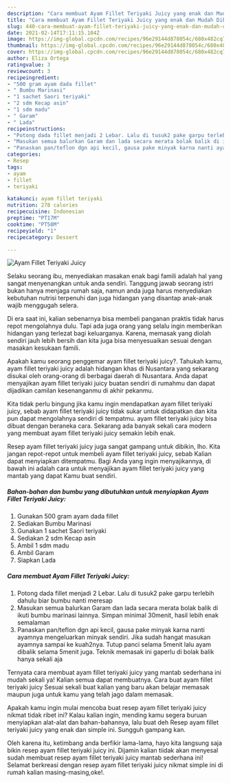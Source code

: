```yaml
---
description: "Cara membuat Ayam Fillet Teriyaki Juicy yang enak dan Mudah Dibuat"
title: "Cara membuat Ayam Fillet Teriyaki Juicy yang enak dan Mudah Dibuat"
slug: 440-cara-membuat-ayam-fillet-teriyaki-juicy-yang-enak-dan-mudah-dibuat
date: 2021-02-14T17:11:15.104Z
image: https://img-global.cpcdn.com/recipes/96e29144d878054c/680x482cq70/ayam-fillet-teriyaki-juicy-foto-resep-utama.jpg
thumbnail: https://img-global.cpcdn.com/recipes/96e29144d878054c/680x482cq70/ayam-fillet-teriyaki-juicy-foto-resep-utama.jpg
cover: https://img-global.cpcdn.com/recipes/96e29144d878054c/680x482cq70/ayam-fillet-teriyaki-juicy-foto-resep-utama.jpg
author: Eliza Ortega
ratingvalue: 3
reviewcount: 3
recipeingredient:
- "500 gram ayam dada fillet"
- " Bumbu Marinasi"
- "1 sachet Saori teriyaki"
- "2 sdm Kecap asin"
- "1 sdm madu"
- " Garam"
- " Lada"
recipeinstructions:
- "Potong dada fillet menjadi 2 Lebar. Lalu di tusuk2 pake garpu terlebih dahulu biar bumbu nanti meresap"
- "Masukan semua balurkan Garam dan lada secara merata bolak balik di ikuti bumbu marinasi lainnya. Simpan minimal 30menit, hasil lebih enak semalaman"
- "Panaskan pan/teflon dgn api kecil, gausa pake minyak karna nanti ayamnya mengeluarkan minyak sendiri. Jika sudah hangat masukan ayamnya sampai ke kuah2nya. Tutup panci selama 5menit lalu ayam dibalik selama 5menit juga. Teknik memasak ini gaperlu di bolak balik hanya sekali aja"
categories:
- Resep
tags:
- ayam
- fillet
- teriyaki

katakunci: ayam fillet teriyaki 
nutrition: 278 calories
recipecuisine: Indonesian
preptime: "PT17M"
cooktime: "PT58M"
recipeyield: "1"
recipecategory: Dessert

---
```



![Ayam Fillet Teriyaki Juicy](https://img-global.cpcdn.com/recipes/96e29144d878054c/680x482cq70/ayam-fillet-teriyaki-juicy-foto-resep-utama.jpg)

Selaku seorang ibu, menyediakan masakan enak bagi famili adalah hal yang sangat menyenangkan untuk anda sendiri. Tanggung jawab seorang istri bukan hanya menjaga rumah saja, namun anda juga harus menyediakan kebutuhan nutrisi terpenuhi dan juga hidangan yang disantap anak-anak wajib menggugah selera.

Di era  saat ini, kalian sebenarnya bisa membeli panganan praktis tidak harus repot mengolahnya dulu. Tapi ada juga orang yang selalu ingin memberikan hidangan yang terlezat bagi keluarganya. Karena, memasak yang diolah sendiri jauh lebih bersih dan kita juga bisa menyesuaikan sesuai dengan masakan kesukaan famili. 



Apakah kamu seorang penggemar ayam fillet teriyaki juicy?. Tahukah kamu, ayam fillet teriyaki juicy adalah hidangan khas di Nusantara yang sekarang disukai oleh orang-orang di berbagai daerah di Nusantara. Anda dapat menyajikan ayam fillet teriyaki juicy buatan sendiri di rumahmu dan dapat dijadikan camilan kesenanganmu di akhir pekanmu.

Kita tidak perlu bingung jika kamu ingin mendapatkan ayam fillet teriyaki juicy, sebab ayam fillet teriyaki juicy tidak sukar untuk didapatkan dan kita pun dapat mengolahnya sendiri di tempatmu. ayam fillet teriyaki juicy bisa dibuat dengan beraneka cara. Sekarang ada banyak sekali cara modern yang membuat ayam fillet teriyaki juicy semakin lebih enak.

Resep ayam fillet teriyaki juicy juga sangat gampang untuk dibikin, lho. Kita jangan repot-repot untuk membeli ayam fillet teriyaki juicy, sebab Kalian dapat menyiapkan ditempatmu. Bagi Anda yang ingin menyajikannya, di bawah ini adalah cara untuk menyajikan ayam fillet teriyaki juicy yang mantab yang dapat Kamu buat sendiri.

<!--inarticleads1-->

##### Bahan-bahan dan bumbu yang dibutuhkan untuk menyiapkan Ayam Fillet Teriyaki Juicy:

1. Gunakan 500 gram ayam dada fillet
1. Sediakan  Bumbu Marinasi
1. Gunakan 1 sachet Saori teriyaki
1. Sediakan 2 sdm Kecap asin
1. Ambil 1 sdm madu
1. Ambil  Garam
1. Siapkan  Lada




<!--inarticleads2-->

##### Cara membuat Ayam Fillet Teriyaki Juicy:

1. Potong dada fillet menjadi 2 Lebar. Lalu di tusuk2 pake garpu terlebih dahulu biar bumbu nanti meresap
1. Masukan semua balurkan Garam dan lada secara merata bolak balik di ikuti bumbu marinasi lainnya. Simpan minimal 30menit, hasil lebih enak semalaman
1. Panaskan pan/teflon dgn api kecil, gausa pake minyak karna nanti ayamnya mengeluarkan minyak sendiri. Jika sudah hangat masukan ayamnya sampai ke kuah2nya. Tutup panci selama 5menit lalu ayam dibalik selama 5menit juga. Teknik memasak ini gaperlu di bolak balik hanya sekali aja




Ternyata cara membuat ayam fillet teriyaki juicy yang mantab sederhana ini mudah sekali ya! Kalian semua dapat membuatnya. Cara buat ayam fillet teriyaki juicy Sesuai sekali buat kalian yang baru akan belajar memasak maupun juga untuk kamu yang telah jago dalam memasak.

Apakah kamu ingin mulai mencoba buat resep ayam fillet teriyaki juicy nikmat tidak ribet ini? Kalau kalian ingin, mending kamu segera buruan menyiapkan alat-alat dan bahan-bahannya, lalu buat deh Resep ayam fillet teriyaki juicy yang enak dan simple ini. Sungguh gampang kan. 

Oleh karena itu, ketimbang anda berfikir lama-lama, hayo kita langsung saja bikin resep ayam fillet teriyaki juicy ini. Dijamin kalian tiidak akan menyesal sudah membuat resep ayam fillet teriyaki juicy mantab sederhana ini! Selamat berkreasi dengan resep ayam fillet teriyaki juicy nikmat simple ini di rumah kalian masing-masing,oke!.

